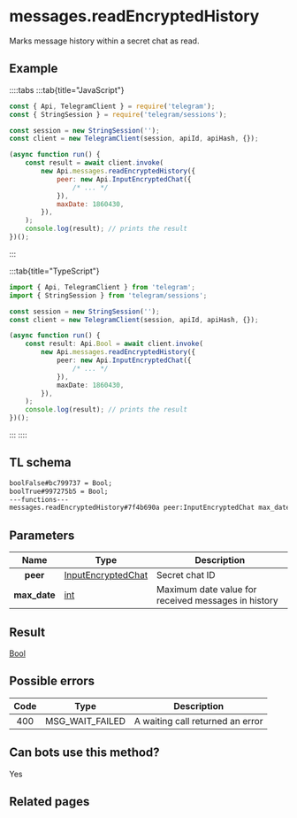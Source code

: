 # messages.readEncryptedHistory

Marks message history within a secret chat as read.

## Example

::::tabs
:::tab{title="JavaScript"}

```js
const { Api, TelegramClient } = require('telegram');
const { StringSession } = require('telegram/sessions');

const session = new StringSession('');
const client = new TelegramClient(session, apiId, apiHash, {});

(async function run() {
    const result = await client.invoke(
        new Api.messages.readEncryptedHistory({
            peer: new Api.InputEncryptedChat({
                /* ... */
            }),
            maxDate: 1860430,
        }),
    );
    console.log(result); // prints the result
})();
```

:::

:::tab{title="TypeScript"}

```ts
import { Api, TelegramClient } from 'telegram';
import { StringSession } from 'telegram/sessions';

const session = new StringSession('');
const client = new TelegramClient(session, apiId, apiHash, {});

(async function run() {
    const result: Api.Bool = await client.invoke(
        new Api.messages.readEncryptedHistory({
            peer: new Api.InputEncryptedChat({
                /* ... */
            }),
            maxDate: 1860430,
        }),
    );
    console.log(result); // prints the result
})();
```

:::
::::

## TL schema

```txt
boolFalse#bc799737 = Bool;
boolTrue#997275b5 = Bool;
---functions---
messages.readEncryptedHistory#7f4b690a peer:InputEncryptedChat max_date:int = Bool;
```

## Parameters

|     Name     | Type                                                                    | Description                                         |
| :----------: | ----------------------------------------------------------------------- | --------------------------------------------------- |
|   **peer**   | [InputEncryptedChat](https://core.telegram.org/type/InputEncryptedChat) | Secret chat ID                                      |
| **max_date** | [int](https://core.telegram.org/type/int)                               | Maximum date value for received messages in history |

## Result

[Bool](https://core.telegram.org/type/Bool)

## Possible errors

| Code | Type            | Description                      |
| :--: | --------------- | -------------------------------- |
| 400  | MSG_WAIT_FAILED | A waiting call returned an error |

## Can bots use this method?

Yes

## Related pages
